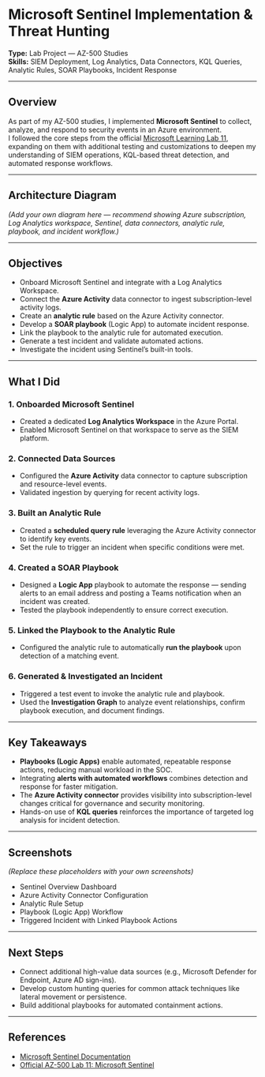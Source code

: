 # Microsoft Sentinel Implementation & Threat Hunting

**Type:** Lab Project — AZ-500 Studies  
**Skills:** SIEM Deployment, Log Analytics, Data Connectors, KQL Queries, Analytic Rules, SOAR Playbooks, Incident Response  

---

## Overview
As part of my AZ-500 studies, I implemented **Microsoft Sentinel** to collect, analyze, and respond to security events in an Azure environment.  
I followed the core steps from the official [Microsoft Learning Lab 11](https://github.com/MicrosoftLearning/AZ500-AzureSecurityTechnologies/blob/master/Instructions/Labs/LAB_11_Microsoft%20Sentinel.md), expanding on them with additional testing and customizations to deepen my understanding of SIEM operations, KQL-based threat detection, and automated response workflows.

---

## Architecture Diagram
*(Add your own diagram here — recommend showing Azure subscription, Log Analytics workspace, Sentinel, data connectors, analytic rule, playbook, and incident workflow.)*

---

## Objectives
- Onboard Microsoft Sentinel and integrate with a Log Analytics Workspace.  
- Connect the **Azure Activity** data connector to ingest subscription-level activity logs.  
- Create an **analytic rule** based on the Azure Activity connector.  
- Develop a **SOAR playbook** (Logic App) to automate incident response.  
- Link the playbook to the analytic rule for automated execution.  
- Generate a test incident and validate automated actions.  
- Investigate the incident using Sentinel’s built-in tools.  

---

## What I Did

### 1. Onboarded Microsoft Sentinel
- Created a dedicated **Log Analytics Workspace** in the Azure Portal.  
- Enabled Microsoft Sentinel on that workspace to serve as the SIEM platform.

### 2. Connected Data Sources
- Configured the **Azure Activity** data connector to capture subscription and resource-level events.  
- Validated ingestion by querying for recent activity logs.

### 3. Built an Analytic Rule
- Created a **scheduled query rule** leveraging the Azure Activity connector to identify key events.  
- Set the rule to trigger an incident when specific conditions were met.

### 4. Created a SOAR Playbook
- Designed a **Logic App** playbook to automate the response — sending alerts to an email address and posting a Teams notification when an incident was created.  
- Tested the playbook independently to ensure correct execution.

### 5. Linked the Playbook to the Analytic Rule
- Configured the analytic rule to automatically **run the playbook** upon detection of a matching event.

### 6. Generated & Investigated an Incident
- Triggered a test event to invoke the analytic rule and playbook.  
- Used the **Investigation Graph** to analyze event relationships, confirm playbook execution, and document findings.

---

## Key Takeaways
- **Playbooks (Logic Apps)** enable automated, repeatable response actions, reducing manual workload in the SOC.  
- Integrating **alerts with automated workflows** combines detection and response for faster mitigation.  
- The **Azure Activity connector** provides visibility into subscription-level changes critical for governance and security monitoring.  
- Hands-on use of **KQL queries** reinforces the importance of targeted log analysis for incident detection.  

---

## Screenshots
*(Replace these placeholders with your own screenshots)*  
- Sentinel Overview Dashboard  
- Azure Activity Connector Configuration  
- Analytic Rule Setup  
- Playbook (Logic App) Workflow  
- Triggered Incident with Linked Playbook Actions  

---

## Next Steps
- Connect additional high-value data sources (e.g., Microsoft Defender for Endpoint, Azure AD sign-ins).  
- Develop custom hunting queries for common attack techniques like lateral movement or persistence.  
- Build additional playbooks for automated containment actions.  

---

## References
- [Microsoft Sentinel Documentation](https://learn.microsoft.com/azure/sentinel/)  
- [Official AZ-500 Lab 11: Microsoft Sentinel](https://github.com/MicrosoftLearning/AZ500-AzureSecurityTechnologies/blob/master/Instructions/Labs/LAB_11_Microsoft%20Sentinel.md)  
